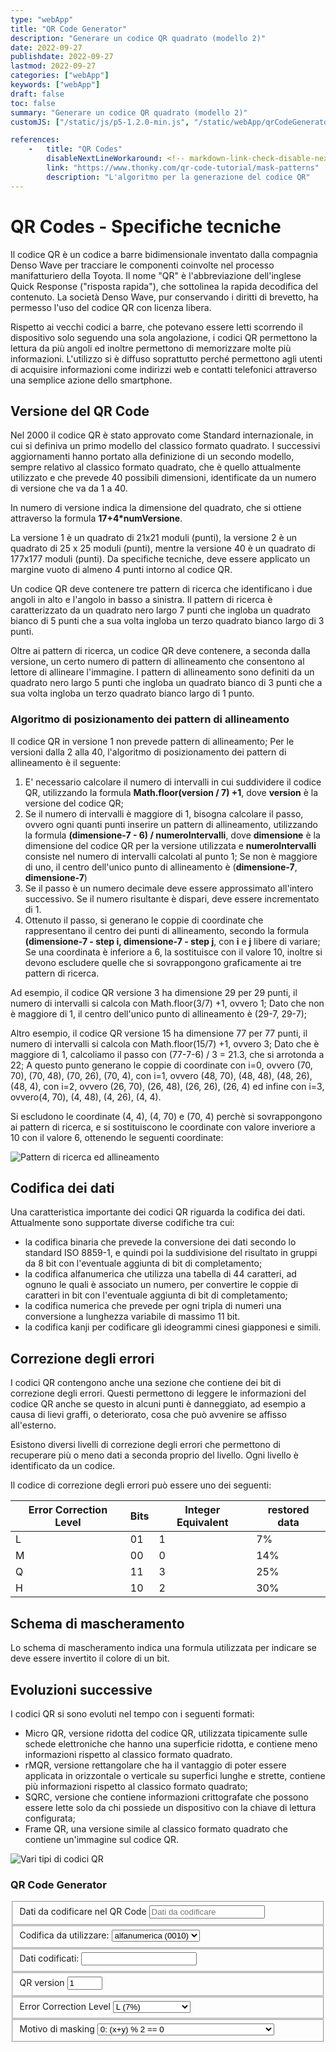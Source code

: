 ```yaml
---
type: "webApp"
title: "QR Code Generator"
description: "Generare un codice QR quadrato (modello 2)"
date: 2022-09-27
publishdate: 2022-09-27
lastmod: 2022-09-27
categories: ["webApp"]
keywords: ["webApp"]
draft: false
toc: false
summary: "Generare un codice QR quadrato (modello 2)"
customJS: ["/static/js/p5-1.2.0-min.js", "/static/webApp/qrCodeGenerator.js"]

references:
    -   title: "QR Codes"
        disableNextLineWorkaround: <!-- markdown-link-check-disable-next-line -->
        link: "https://www.thonky.com/qr-code-tutorial/mask-patterns"
        description: "L'algoritmo per la generazione del codice QR"
---
```


# QR Codes - Specifiche tecniche

Il codice QR è un codice a barre bidimensionale inventato dalla compagnia Denso Wave per tracciare le componenti coinvolte nel processo manifatturiero della Toyota. Il nome "QR" è l'abbreviazione dell'inglese Quick Response ("risposta rapida"), che sottolinea la rapida decodifica del contenuto. La società Denso Wave, pur conservando i diritti di brevetto, ha permesso l'uso del codice QR con licenza libera.

Rispetto ai vecchi codici a barre, che potevano essere letti scorrendo il dispositivo solo seguendo una sola angolazione, i codici QR permettono la lettura da più angoli ed inoltre permettono di memorizzare molte più informazioni. L'utilizzo si è diffuso soprattutto perché permettono agli utenti di acquisire informazioni come indirizzi web e contatti telefonici attraverso una semplice azione dello smartphone.

## Versione del QR Code

Nel 2000 il codice QR è stato approvato come Standard internazionale, in cui si definiva un primo modello del classico formato quadrato. I successivi aggiornamenti hanno portato alla definizione di un secondo modello, sempre relativo al classico formato quadrato, che è quello attualmente utilizzato e che prevede 40 possibili dimensioni, identificate da un numero di versione che va da 1 a 40.

In numero di versione indica la dimensione del quadrato, che si ottiene attraverso la formula **17+4*numVersione**.

La versione 1 è un quadrato di 21x21 moduli (punti), la versione 2 è un quadrato di 25 x 25 moduli (punti), mentre la versione 40 è un quadrato di 177x177 moduli (punti). Da specifiche tecniche, deve essere applicato un margine vuoto di almeno 4 punti intorno al codice QR.

Un codice QR deve contenere tre pattern di ricerca che identificano i due angoli in alto e l'angolo in basso a sinistra. Il pattern di ricerca è caratterizzato da un quadrato nero largo 7 punti che ingloba un quadrato bianco di 5 punti che a sua volta ingloba un terzo quadrato bianco largo di 3 punti.

Oltre ai pattern di ricerca, un codice QR deve contenere, a seconda dalla versione, un certo numero di pattern di allineamento che consentono al lettore di allineare l'immagine. I pattern di allineamento sono definiti da un quadrato nero largo 5 punti che ingloba un quadrato bianco di 3 punti che a sua volta ingloba un terzo quadrato bianco largo di 1 punto.

### Algoritmo di posizionamento dei pattern di allineamento

Il codice QR in versione 1 non prevede pattern di allineamento; Per le versioni dalla 2 alla 40, l'algoritmo di posizionamento dei pattern di allineamento è il seguente:

1. E' necessario calcolare il numero di intervalli in cui suddividere il codice QR, utilizzando la formula **Math.floor(version / 7) +1**, dove **version** è la versione del codice QR;
2. Se il numero di intervalli è maggiore di 1, bisogna calcolare il passo, ovvero ogni quanti punti inserire un pattern di allineamento, utilizzando la formula **(dimensione-7 - 6) / numeroIntervalli**, dove **dimensione** è la dimensione del codice QR per la versione utilizzata e **numeroIntervalli** consiste nel numero di intervalli calcolati al punto 1; Se non è maggiore di uno, il centro dell'unico punto di allineamento è (**dimensione-7**, **dimensione-7**)
3. Se il passo è un numero decimale deve essere approssimato all'intero successivo. Se il numero risultante è dispari, deve essere incrementato di 1.
4. Ottenuto il passo, si generano le coppie di coordinate che rappresentano il centro dei punti di allineamento, secondo la formula **(dimensione-7 - step i, dimensione-7 - step j**, con **i** e **j** libere di variare; Se una coordinata è inferiore a 6, la sostituisce con il valore 10, inoltre si devono escludere quelle che si sovrappongono graficamente ai tre pattern di ricerca.

Ad esempio, il codice QR versione 3 ha dimensione 29 per 29 punti, il numero di intervalli si calcola con Math.floor(3/7) +1, ovvero 1; Dato che non è maggiore di 1, il centro dell'unico punto di allineamento è (29-7, 29-7);

Altro esempio, il codice QR versione 15 ha dimensione 77 per 77 punti, il numero di intervalli si calcola con Math.floor(15/7) +1, ovvero 3;
Dato che è maggiore di 1, calcoliamo il passo con (77-7-6) / 3 = 21.3, che si arrotonda a 22;
A questo punto generano le coppie di coordinate con i=0, ovvero (70, 70), (70, 48), (70, 26), (70, 4), con i=1, ovvero (48, 70), (48, 48), (48, 26), (48, 4), con i=2, ovvero (26, 70), (26, 48), (26, 26), (26, 4) ed infine con i=3, ovvero(4, 70), (4, 48), (4, 26), (4, 4).

Si escludono le coordinate (4, 4), (4, 70) e (70, 4) perchè si sovrappongono ai pattern di ricerca, e si sostituiscono le coordinate con valore inveriore a 10 con il valore 6, ottenendo le seguenti coordinate:

![Pattern di ricerca ed allineamento](/static/webApp/qrCodes-alignmentPattern.png "Posizionamento dei Pattern di ricerca ed allineamento")

## Codifica dei dati

Una caratteristica importante dei codici QR riguarda la codifica dei dati. Attualmente sono supportate diverse codifiche tra cui:

- la codifica binaria che prevede la conversione dei dati secondo lo standard ISO 8859-1, e quindi poi la suddivisione del risultato in gruppi da 8 bit con l'eventuale aggiunta di bit di completamento;
- la codifica alfanumerica che utilizza una tabella di 44 caratteri, ad ognuno le quali è associato un numero, per convertire le coppie di caratteri in bit con l'eventuale aggiunta di bit di completamento;
- la codifica numerica che prevede per ogni tripla di numeri una conversione a lunghezza variabile di massimo 11 bit.
- la codifica kanji per codificare gli ideogrammi cinesi giapponesi e simili.

## Correzione degli errori

I codici QR contengono anche una sezione che contiene dei bit di correzione degli errori. Questi permettono di leggere le informazioni del codice QR anche se questo in alcuni punti è danneggiato, ad esempio a causa di lievi graffi, o deteriorato, cosa che può avvenire se affisso all'esterno.

Esistono diversi livelli di correzione degli errori che permettono di recuperare più o meno dati a seconda proprio del livello. Ogni livello è identificato da un codice.

Il codice di correzione degli errori può essere uno dei seguenti:

Error Correction Level | Bits | Integer Equivalent | restored data
--- | --- | --- | ---
L | 01 | 1 | 7%
M | 00 | 0 | 14%
Q | 11 | 3 | 25%
H | 10 | 2 | 30%

## Schema di mascheramento

Lo schema di mascheramento indica una formula utilizzata per indicare se deve essere invertito il colore di un bit.

## Evoluzioni successive

I codici QR si sono evoluti nel tempo con i seguenti formati:

- Micro QR, versione ridotta del codice QR, utilizzata tipicamente sulle schede elettroniche che hanno una superficie ridotta, e contiene meno informazioni rispetto al classico formato quadrato.
- rMQR, versione rettangolare che ha il vantaggio di poter essere applicata in orizzontale o verticale su superfici lunghe e strette, contiene più informazioni rispetto al classico formato quadrato;
- SQRC, versione che contiene informazioni crittografate che possono essere lette solo da chi possiede un dispositivo con la chiave di lettura configurata;
- Frame QR, una versione simile al classico formato quadrato che contiene un'immagine sul codice QR.

![Vari tipi di codici QR](/static/webApp/qrCodes-types.png "Vari tipi di codici QR")

### QR Code Generator

<form>
    <fieldset>
        <label for="dati">Dati da codificare nel QR Code</label>
        <input id="dati" type="text" placeholder='Dati da codificare'>
    </fieldset>
    <fieldset>
        <label for="q">Codifica da utilizzare: </label>
        <select id="codifica">
            <option value="numerica (0001)" disabled>numerica (0001)</option>
            <option value="alfanumerica (0010)">alfanumerica (0010)</option>
            <option value="byte (0100)" disabled>byte (0100)</option>
            <option value="kanji" disabled>kanji (1000)</option>
            <option value="ECI" disabled>ECI (0111)</option>
        </select>
    </fieldset>
     <fieldset>
        <label for="datiCodificati">Dati codificati:</label>
        <input id="datiCodificati" type="text">
    </fieldset>
    <fieldset>
        <label for="qrVersion">QR version</label>
        <input id="qrVersion" type="number" value="1" min="1" max="40" placeholder='Versione del QR Code da utilizzare'>
    </fieldset>
    <fieldset>
        <label for="errorLevel">Error Correction Level</label>
        <select id="errorLevel">
            <option value="L">L (7%)</option>
            <option value="M">M (15%)</option>
            <option value="Q">Q (25%)</option>
            <option value="L">3: (x+y) % 3 == 0</option>
        </select>
    </fieldset>
    <fieldset>
        <label for="maskPattern">Motivo di masking</label>
        <select id="maskPattern">
            <option value="0">0: (x+y) % 2 == 0</option>
            <option value="1">1: x % 2 == 0</option>
            <option value="2">2: y % 3 == 0</option>
            <option value="3">3: (x+y) % 3 == 0</option>
            <option value="4">4: (Math.floor(x/2)+Math.floor(y/3)) % 2 == 0</option>
            <option value="5">5: ((x*y) % 2) + ((x*y) % 3) == 0</option>
            <option value="6">6: ((x*y) % 2) + ((x*y) % 3) % 2 == 0</option>
            <option value="7">7: ((x+y) % 2) + ((x*y) % 3) % 2 == 0</option>
        </select>
    </fieldset>
</form>

<div id="qrCode">
</div>

<!--
<table id="codifica">
    <colgroup>
        <col span="1" style="width: 20%;">
        <col span="1" style="width: 20%;">
        <col span="1" style="width: 20%;">
        <col span="1" style="width: 20%;">
        <col span="1" style="width: 20%;">
    </colgroup>
    <tr>
        <th>B</th>
        <th>B^2</th>
        <th class="big">A^2 = B^2 - N</th>
        <th>sqrt(A^2)</th>
        <th class="big">A</th>
    </tr>
</table>

<style>
    table {
        width:100%;
        table-layout: fixed;
    }
    th {
        background-color: #04AA6D;
        color: white;
    }
    td * {
        overflow-wrap: break-word;
        display:inline-block;
    }
</style>

-->
